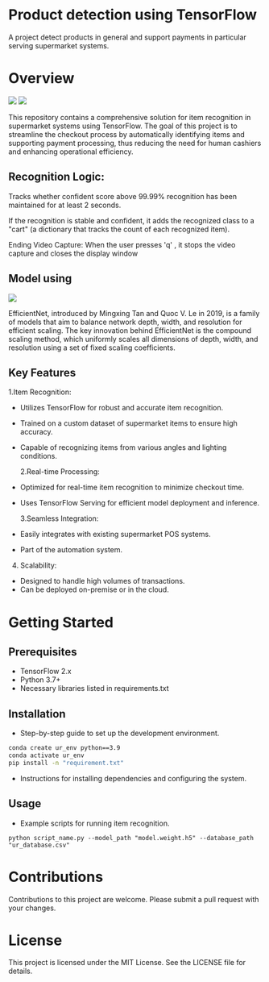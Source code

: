 # Product detection using TensorFlow

A project detect products in general and support payments in particular serving supermarket systems.

# Overview

<img src="https://i.imgur.com/iViRxxP.png"> 

<img src="https://i.imgur.com/Qx6QePk_d.jpg?maxwidth=520&shape=thumb&fidelity=high">

This repository contains a comprehensive solution for item recognition in supermarket systems using TensorFlow. The goal of this project is to streamline the checkout process by automatically identifying items and supporting payment processing, thus reducing the need for human cashiers and enhancing operational efficiency.

## Recognition Logic:

Tracks whether confident score above
99.99% recognition has been maintained for
at least 2 seconds.

If the recognition is stable and confident, it
adds the recognized class to a "cart" (a
dictionary that tracks the count of each
recognized item).

Ending Video Capture: When the user
presses 'q'
, it stops the video capture and
closes the display window

## Model using

<img src="https://i.imgur.com/tqIAtUZ.png">

EfficientNet, introduced by Mingxing Tan and Quoc V. Le in 2019, is a family of models that aim to balance
network depth, width, and resolution for efficient scaling. The key innovation behind EfficientNet is the
compound scaling method, which uniformly scales all dimensions of depth, width, and resolution using a set
of fixed scaling coefficients.

## Key Features

1.Item Recognition:

- Utilizes TensorFlow for robust and accurate item recognition.
- Trained on a custom dataset of supermarket items to ensure high accuracy.
- Capable of recognizing items from various angles and lighting conditions.

  2.Real-time Processing:

- Optimized for real-time item recognition to minimize checkout time.
- Uses TensorFlow Serving for efficient model deployment and inference.

  3.Seamless Integration:

- Easily integrates with existing supermarket POS systems.
- Part of the automation system.

4. Scalability:

- Designed to handle high volumes of transactions.
- Can be deployed on-premise or in the cloud.

# Getting Started

## Prerequisites

- TensorFlow 2.x
- Python 3.7+
- Necessary libraries listed in requirements.txt

## Installation

- Step-by-step guide to set up the development environment.

```bash
conda create ur_env python==3.9
conda activate ur_env
pip install -n "requirement.txt"
```

- Instructions for installing dependencies and configuring the system.

## Usage

- Example scripts for running item recognition.

```
python script_name.py --model_path "model.weight.h5" --database_path "ur_database.csv"
```

# Contributions

Contributions to this project are welcome. Please submit a pull request with your changes.

# License

This project is licensed under the MIT License. See the LICENSE file for details.
